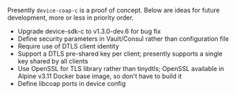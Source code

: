 Presently `device-coap-c` is a proof of concept. Below are ideas for future development, more or less in priority order.

* Upgrade device-sdk-c to v1.3.0-dev.6 for bug fix
* Define security parameters in Vault/Consul rather than configuration file
* Require use of DTLS client identity
* Support a DTLS pre-shared key per client; presently supports a single key shared by all clients
* Use OpenSSL for TLS library rather than tinydtls; OpenSSL available in Alpine v3.11 Docker base image, so don't have to build it
* Define libcoap ports in device config

